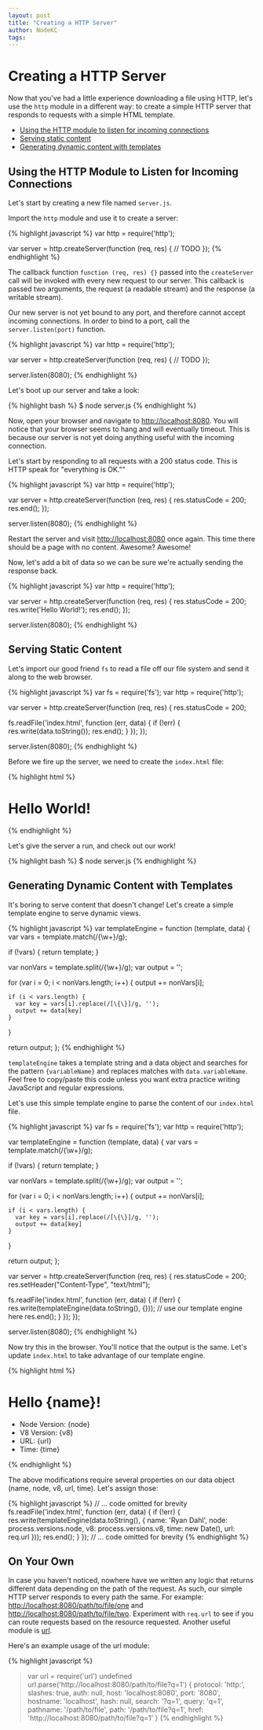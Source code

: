 ```yaml
---
layout: post
title: "Creating a HTTP Server"
author: NodeKC
tags:
---
```


# Creating a HTTP Server

Now that you've had a little experience downloading a file using HTTP, let's use the `http` module in a different way: to create a simple HTTP server that responds to requests with a simple HTML template.

- [Using the HTTP module to listen for incoming connections](#using_the_http_module_to_listen_for_incoming_connections)
- [Serving static content](#serving_static_content)
- [Generating dynamic content with templates](#generating_dynamic_content_with_templates)

## Using the HTTP Module to Listen for Incoming Connections

Let's start by creating a new file named `server.js`. 

Import the `http` module and use it to create a server:

{% highlight javascript %}
var http = require('http');

var server = http.createServer(function (req, res) {
  // TODO
});
{% endhighlight %}

The callback function `function (req, res) {}` passed into the `createServer` call will be invoked with every new request to our server. This callback is passed two arguments, the request (a readable stream) and the response (a writable stream).

Our new server is not yet bound to any port, and therefore cannot accept incoming connections. In order to bind to a port, call the `server.listen(port)` function.

{% highlight javascript %}
var http = require('http');

var server = http.createServer(function (req, res) {
  // TODO
});

server.listen(8080);
{% endhighlight %}

Let's boot up our server and take a look:

{% highlight bash %}
$ node server.js
{% endhighlight %}

Now, open your browser and navigate to [http://localhost:8080](http://localhost:8080). You will notice that your browser seems to hang and will eventually timeout. This is because our server is not yet doing anything useful with the incoming connection. 

Let's start by responding to all requests with a 200 status code. This is HTTP speak for "everything is OK.""

{% highlight javascript %}
var http = require('http');

var server = http.createServer(function (req, res) { 
  res.statusCode = 200;
  res.end();
});

server.listen(8080);
{% endhighlight %}

Restart the server and visit [http://localhost:8080](http://localhost:8080) once again. This time there should be a page with no content. Awesome? Awesome!

Now, let's add a bit of data so we can be sure we're actually sending the response back.

{% highlight javascript %}
var http = require('http');

var server = http.createServer(function (req, res) { 
  res.statusCode = 200;
  res.write('Hello World!');
  res.end();
});

server.listen(8080);
{% endhighlight %}

## Serving Static Content

Let's import our good friend `fs` to read a file off our file system and send it along to the web browser.

{% highlight javascript %}
var fs = require('fs');
var http = require('http');

var server = http.createServer(function (req, res) { 
  res.statusCode = 200;

  fs.readFile('index.html', function (err, data) {
    if (!err) {
      res.write(data.toString());
      res.end();
    }
  });
});

server.listen(8080);
{% endhighlight %}

Before we fire up the server, we need to create the `index.html` file:

{% highlight html %}
<html>
  <head>
    <title>My Node.js server</title>
  </head>
  <body>
    <h1>Hello World!</h1>
  </body>
</html>
{% endhighlight %}

Let's give the server a run, and check out our work!

{% highlight bash %}
$ node server.js
{% endhighlight %}

## Generating Dynamic Content with Templates

It's boring to serve content that doesn't change! Let's create a simple template engine to serve dynamic views.

{% highlight javascript %}
var templateEngine = function (template, data) {
  var vars = template.match(/\{\w+\}/g);

  if (!vars) {
    return template;
  }

  var nonVars = template.split(/\{\w+\}/g);
  var output = '';

  for (var i = 0; i < nonVars.length; i++) {
    output += nonVars[i];

    if (i < vars.length) {
      var key = vars[i].replace(/[\{\}]/g, '');
      output += data[key]
    }
  }

  return output;
};
{% endhighlight %}

`templateEngine` takes a template string and a data object and searches for the pattern `{variableName}` and replaces matches with `data.variableName`. Feel free to copy/paste this code unless you want extra practice writing JavaScript and regular expressions.

Let's use this simple template engine to parse the content of our `index.html` file.

{% highlight javascript %}
var fs = require('fs');
var http = require('http');

var templateEngine = function (template, data) {
  var vars = template.match(/\{\w+\}/g);

  if (!vars) {
    return template;
  }

  var nonVars = template.split(/\{\w+\}/g);
  var output = '';

  for (var i = 0; i < nonVars.length; i++) {
    output += nonVars[i];

    if (i < vars.length) {
      var key = vars[i].replace(/[\{\}]/g, '');
      output += data[key]
    }
  }

  return output;
};

var server = http.createServer(function (req, res) { 
  res.statusCode = 200;
  res.setHeader("Content-Type", "text/html");
  
  fs.readFile('index.html', function (err, data) {
    if (!err) {
      res.write(templateEngine(data.toString(), {})); // use our template engine here
      res.end();
    }
  });
});

server.listen(8080);
{% endhighlight %}

Now try this in the browser. You'll notice that the output is the same. Let's update `index.html` to take advantage of our template engine.

{% highlight html %}
<html>
  <head>
    <title>My Node.js server</title>
  </head>
  <body>
    <h1>Hello {name}!</h1>
    <ul>
      <li>Node Version: {node}</li>
      <li>V8 Version: {v8}</li>
      <li>URL: {url}</li>
      <li>Time: {time}</li>
    </ul>
  </body>
</html>
{% endhighlight %}

The above modifications require several properties on our data object (name, node, v8, url, time). Let's assign those:

{% highlight javascript %}
// ... code omitted for brevity
fs.readFile('index.html', function (err, data) {
  if (!err) {
    res.write(templateEngine(data.toString(), {
       name: 'Ryan Dahl',
       node: process.versions.node,
       v8: process.versions.v8,
       time: new Date(),
       url: req.url
    }));
    res.end();
  }
});
// ... code omitted for brevity
{% endhighlight %}

## On Your Own

In case you haven't noticed, nowhere have we written any logic that returns different data depending on the path of the request. As such, our simple HTTP server responds to every path the same. For example: [http://localhost:8080/path/to/file/one](http://localhost:8080/path/to/file/one) and [http://localhost:8080/path/to/file/two](http://localhost:8080/path/to/file/two). Experiment with `req.url` to see if you can route requests based on the resource requested. Another useful module is [url](http://nodejs.org/api/url.html). 

Here's an example usage of the url module:

{% highlight javascript %}
> var url = require('url')
undefined
> url.parse('http://localhost:8080/path/to/file?q=1')
{ protocol: 'http:',
  slashes: true,
  auth: null,
  host: 'localhost:8080',
  port: '8080',
  hostname: 'localhost',
  hash: null,
  search: '?q=1',
  query: 'q=1',
  pathname: '/path/to/file',
  path: '/path/to/file?q=1',
  href: 'http://localhost:8080/path/to/file?q=1' }
{% endhighlight %}